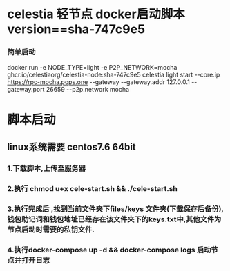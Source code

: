 
# celestia 轻节点 docker启动脚本 version==sha-747c9e5
### 简单启动 
docker run -e NODE_TYPE=light -e P2P_NETWORK=mocha ghcr.io/celestiaorg/celestia-node:sha-747c9e5 celestia light start --core.ip https://rpc-mocha.pops.one --gateway --gateway.addr 127.0.0.1 --gateway.port 26659 --p2p.network mocha

# 脚本启动
## linux系统需要 centos7.6 64bit
### 1.下载脚本,上传至服务器
### 2.执行 chmod u+x cele-start.sh && ./cele-start.sh
### 3.执行完成后 ,找到当前文件夹下files/keys 文件夹(下载保存后备份),钱包助记词和钱包地址已经存在该文件夹下的keys.txt中,其他文件为节点启动时需要的私钥文件.
### 4.执行docker-compose up -d && docker-compose logs  启动节点并打开日志
